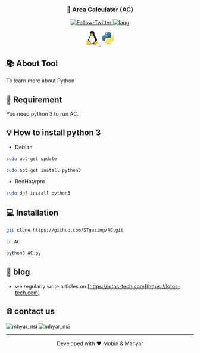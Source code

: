 <h3 align="center">🧮 Area Calculator (AC)</h3>


<p align="center">
<a href="https://twitter.com/lotostech" target="blank">
<img src="https://img.shields.io/twitter/follow/lotostech?color=blue&label=Follow&logo=twitter&style=flat-square" alt="Follow-Twitter"/>
</a>
<a href="https://github.com/STgazing/PSG" target="blank">
<img src="https://img.shields.io/github/languages/count/STgazing/PSG?color=%23ff8000%09%09&style=flat-square" alt="lang"/>
</a>
</p>

<p align="center"> <a href="https://www.linux.org/" target="_blank" rel="noreferrer"> <img src="https://raw.githubusercontent.com/devicons/devicon/master/icons/linux/linux-original.svg" alt="linux" width="40" height="40"/> </a> <a href="https://www.python.org" target="_blank" rel="noreferrer"> <img src="https://raw.githubusercontent.com/devicons/devicon/master/icons/python/python-original.svg" alt="python" width="40" height="40"/> </a> </p>

## 📚 About Tool
To learn more about Python

## 📍 Requirement
You need python 3 to run AC.

## 💡 How to install python 3
- Debian
```bash
sudo apt-get update
```
```bash
sudo apt-get install python3
```
- RedHat/rpm
```bash
sudo dnf install python3
```

## 💻 Installation
```bash
git clone https://github.com/STgazing/AC.git
```
```bash
cd AC
```
```bash
python3 AC.py
```

## 📝 blog
-  we regularly write articles on [https://lotos-tech.com](https://lotos-tech.com)

## 🌐 contact us 
<p align="left">
<a href="https://twitter.com/lotostech" target="blank"><img align="center" src="https://raw.githubusercontent.com/rahuldkjain/github-profile-readme-generator/master/src/images/icons/Social/twitter.svg" alt="mhyar_nsi" height="30" width="40" /></a>
<a href="https://instagram.com/lotos_tech" target="blank"><img align="center" src="https://raw.githubusercontent.com/rahuldkjain/github-profile-readme-generator/master/src/images/icons/Social/instagram.svg" alt="mhyar_nsi" height="30" width="40" /></a>
</p>

<hr>
<p align="center">
Developed with ❤️ Mobin & Mahyar
</p>
